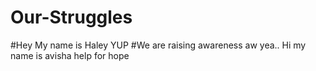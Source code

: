 # Our-Struggles
#Hey My name is Haley YUP
#We are raising awareness aw yea..
Hi my name is avisha
help for hope
